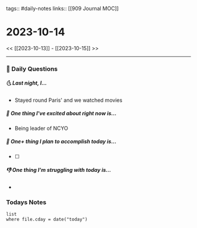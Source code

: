 tags:: #daily-notes 
links:: [[909 Journal MOC]] 
# 2023-10-14

<< [[2023-10-13]] - [[2023-10-15]] >>

---
### 📅 Daily Questions
##### 🌜 Last night, I...
- Stayed round Paris' and we watched movies

##### 🙌 One thing I've excited about right now is...
- Being leader of NCYO

##### 🚀 One+ thing I plan to accomplish today is...
- [ ] 

##### 👎 One thing I'm struggling with today is...
- 

### Todays Notes
```dataview
list 
where file.cday = date("today")
```